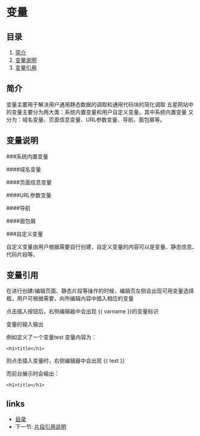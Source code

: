 # 变量

## 目录
   1. [简介](#1)
   2. [变量说明](#2)
   3. [变量引用](#3)
   
     
<h2 id="1">简介</h2>
   变量主要用于解决用户通用静态数据的调取和通用代码块的简化调取
   五星网站中的变量主要分为两大类：系统内置变量和用户自定义变量。其中系统内置变量
   又分为：域名变量、页面信息变量、URL参数变量、导航、面包屑等。   
   
<h2 id="2">变量说明</h2>
   
###系统内置变量

####域名变量

   
####页面信息变量


####URL参数变量


####导航


####面包屑

   
###自定义变量

自定义变量由用户根据需要自行创建，自定义变量的内容可以是变量、静态信息、代码片段等。


<h2 id="3">变量引用</h2>

在进行创建/编辑页面、静态片段等操作的时候，编辑页左侧会出现可用变量选择框，用户可根据需要，向所编辑内容中插入相应的变量

点击插入按钮后，右侧编辑器中会出现 {{ varname }}的变量标识

变量的输入输出

例如定义了一个变量test   变量内容为：

`<h1>title</h1>`

则点击插入变量时，右侧编辑器中会出现 {{ test }}

而前台展示时会输出：

`<h1>title</h1>`


## links
   * [目录](<index.md>)
   * 下一节: [片段引用说明](<片段引用说明.md>)